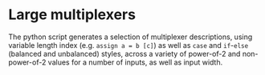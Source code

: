 # Large multiplexers

The python script generates a selection of multiplexer descriptions, using variable 
length index (e.g. `assign a = b [c]`) as well as `case` and `if`-`else` (balanced
and unbalanced) styles, across a variety of power-of-2 and non-power-of-2 values
for a number of inputs, as well as input width.
